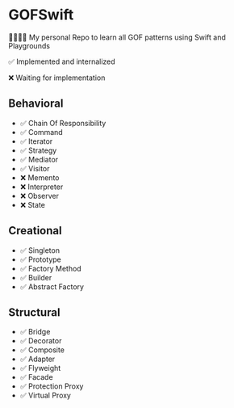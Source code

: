 # GOFSwift
👨‍👩‍👧‍👦 My personal Repo to learn all GOF patterns using Swift and Playgrounds

✅ Implemented and internalized

❌ Waiting for implementation

## Behavioral

* ✅ Chain Of Responsibility 
* ✅ Command
* ✅ Iterator
* ✅ Strategy
* ✅ Mediator
* ✅ Visitor
* ❌ Memento
* ❌ Interpreter
* ❌ Observer
* ❌ State

## Creational

* ✅ Singleton
* ✅ Prototype
* ✅ Factory Method
* ✅ Builder 
* ✅ Abstract Factory


## Structural

* ✅ Bridge
* ✅ Decorator
* ✅ Composite
* ✅ Adapter
* ✅ Flyweight
* ✅ Facade
* ✅ Protection Proxy
* ✅ Virtual Proxy
